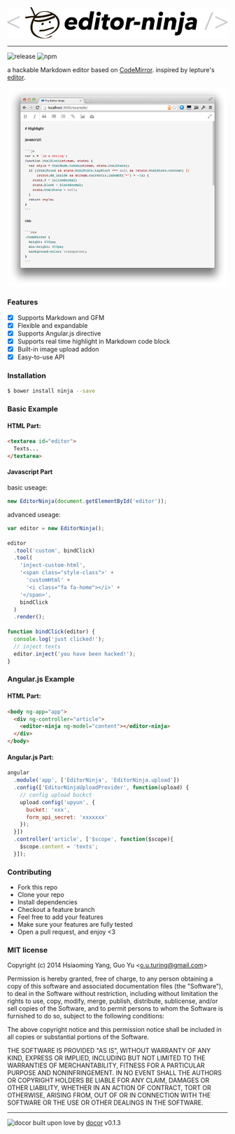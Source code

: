 ![editor-ninja](./editor-ninja.jpg)

---

![release](http://img.shields.io/github/release/airpub/ninja.svg?style=flat)&nbsp;![npm](http://img.shields.io/npm/v/editor-ninja.svg?style=flat)

a hackable Markdown editor based on [CodeMirror](http://codemirror.net/). 
inspired by lepture's [editor](https://github.com/lepture/editor). 

![screenshot](./screenshot.png)

### Features

- [x] Supports Markdown and GFM
- [x] Flexible and expandable
- [x] Supports Angular.js directive
- [x] Supports real time highlight in Markdown code block
- [x] Built-in image upload addon
- [x] Easy-to-use API

### Installation
```bash
$ bower install ninja --save
```

### Basic Example

#### HTML Part:

```html
<textarea id="editor">
  Texts...
</textarea>
```

#### Javascript Part 

basic useage:

```js
new EditorNinja(document.getElementById('editor'));
```

advanced useage:

```js
var editor = new EditorNinja();

editor
  .tool('custom', bindClick)
  .tool(
    'inject-custom-html', 
    '<span class="style-class">' +
      'customHtml' + 
      '<i class="fa fa-home"></i>' +
    '</span>', 
    bindClick
  )
  .render();

function bindClick(editor) {
  console.log('just clicked!');
  // inject texts
  editor.inject('you have been hacked!');
}
```

### Angular.js Example

#### HTML Part:

```html
<body ng-app="app">
  <div ng-controller="article">
    <editor-ninja ng-model="content"></editor-ninja>
  </div>
</body>
```
#### Angular.js Part:

```js
angular
  .module('app', ['EditorNinja', 'EditorNinja.upload'])
  .config(['EditorNinjaUploadProvider', function(upload) {
    // config upload buckct
    upload.config('upyun', {
      bucket: 'xxx',
      form_api_secret: 'xxxxxxx'
    });
  }])
  .controller('article', ['$scope', function($scope){
    $scope.content = 'texts';
  }]);
```

### Contributing
- Fork this repo
- Clone your repo
- Install dependencies
- Checkout a feature branch
- Feel free to add your features
- Make sure your features are fully tested
- Open a pull request, and enjoy <3

### MIT license
Copyright (c) 2014 Hsiaoming Yang, Guo Yu &lt;o.u.turing@gmail.com&gt;

Permission is hereby granted, free of charge, to any person obtaining a copy
of this software and associated documentation files (the &quot;Software&quot;), to deal
in the Software without restriction, including without limitation the rights
to use, copy, modify, merge, publish, distribute, sublicense, and/or sell
copies of the Software, and to permit persons to whom the Software is
furnished to do so, subject to the following conditions:

The above copyright notice and this permission notice shall be included in
all copies or substantial portions of the Software.

THE SOFTWARE IS PROVIDED &quot;AS IS&quot;, WITHOUT WARRANTY OF ANY KIND, EXPRESS OR
IMPLIED, INCLUDING BUT NOT LIMITED TO THE WARRANTIES OF MERCHANTABILITY,
FITNESS FOR A PARTICULAR PURPOSE AND NONINFRINGEMENT. IN NO EVENT SHALL THE
AUTHORS OR COPYRIGHT HOLDERS BE LIABLE FOR ANY CLAIM, DAMAGES OR OTHER
LIABILITY, WHETHER IN AN ACTION OF CONTRACT, TORT OR OTHERWISE, ARISING FROM,
OUT OF OR IN CONNECTION WITH THE SOFTWARE OR THE USE OR OTHER DEALINGS IN
THE SOFTWARE.

---
![docor](https://cdn1.iconfinder.com/data/icons/windows8_icons_iconpharm/26/doctor.png)
built upon love by [docor](https://github.com/turingou/docor.git) v0.1.3